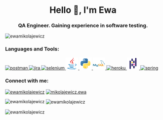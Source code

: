 <h1 align="center">Hello 👋, I'm Ewa </h1>
<h3 align="center"> QA Engineer. Gaining experience in software testing. </h3>
<p align="left"> <img src="https://komarev.com/ghpvc/?username=ewamikolajewicz&label=Profile%20views&color=0e75b6&style=flat" alt="ewamikolajewicz" /> </p>

<h3 align="left">Languages and Tools:</h3>
<p align="left"> <a href="https://postman.com" target="_blank" rel="noreferrer"> <img src="https://www.vectorlogo.zone/logos/getpostman/getpostman-icon.svg" alt="postman" width="40" height="40"/> </a>
</a> <a href="https://www.atlassian.com/pl/software/jira" target="_blank" rel="noreferrer"> <img src="https://cdn.icon-icons.com/icons2/2699/PNG/96/atlassian_jira_logo_icon_170511.png" alt="jira" width="40" height="40"/> </a>
</a> <a href="https://www.selenium.dev" target="_blank" rel="noreferrer"> <img src="https://raw.githubusercontent.com/detain/svg-logos/780f25886640cef088af994181646db2f6b1a3f8/svg/selenium-logo.svg" alt="selenium" width="40" height="40"/> 
</a> <a href="https://www.java.com" target="_blank" rel="noreferrer"> <img src="https://raw.githubusercontent.com/devicons/devicon/master/icons/java/java-original.svg" alt="java" width="40" height="40"/>  </a> <a href="https://www.python.org" target="_blank" rel="noreferrer"> <img src="https://raw.githubusercontent.com/devicons/devicon/master/icons/python/python-original.svg" alt="python" width="40" height="40"/> </a>
<a href="https://www.mysql.com/" target="_blank" rel="noreferrer"> <img src="https://raw.githubusercontent.com/devicons/devicon/master/icons/mysql/mysql-original-wordmark.svg" alt="mysql" width="40" height="40"/>
</a> <a href="https://heroku.com" target="_blank" rel="noreferrer"> <img src="https://www.vectorlogo.zone/logos/heroku/heroku-icon.svg" alt="heroku" width="40" height="40"/>  </a> <a href="https://pandas.pydata.org/" target="_blank" rel="noreferrer"> <img src="https://raw.githubusercontent.com/devicons/devicon/2ae2a900d2f041da66e950e4d48052658d850630/icons/pandas/pandas-original.svg" alt="pandas" width="40" height="40"/> </a> <a href="https://spring.io/" target="_blank" rel="noreferrer"> <img src="https://www.vectorlogo.zone/logos/springio/springio-icon.svg" alt="spring" width="40" height="40"/> </a> 

<h3 align="left">Connect with me:</h3>
<p align="left">
<a href="https://linkedin.com/in/ewamikolajewicz" target="blank"><img align="center" src="https://raw.githubusercontent.com/rahuldkjain/github-profile-readme-generator/master/src/images/icons/Social/linked-in-alt.svg" alt="ewamikolajewicz" height="30" width="40" /></a>
<a href="https://fb.com/mikolajewicz.ewa" target="blank"><img align="center" src="https://raw.githubusercontent.com/rahuldkjain/github-profile-readme-generator/master/src/images/icons/Social/facebook.svg" alt="mikolajewicz.ewa" height="30" width="40" /></a>
</p>
<p><img align="left" src="https://github-readme-stats.vercel.app/api/top-langs?username=ewamikolajewicz&show_icons=true&locale=en&layout=compact" alt="ewamikolajewicz" /></p>

<p>&nbsp;<img align="center" src="https://github-readme-stats.vercel.app/api?username=ewamikolajewicz&show_icons=true&locale=en" alt="ewamikolajewicz" /></p>

<p><img align="center" src="https://github-readme-streak-stats.herokuapp.com/?user=ewamikolajewicz&" alt="ewamikolajewicz" /></p>

